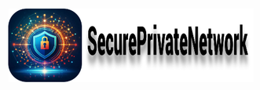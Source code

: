 <p align="left" style="display: flex; justify-content: flex-start;">
  <img src="/image/Icon.png" width="150" height="150"/>
<img src="/image/NameLogo.png" width="350" height="150"/>
</p> 

